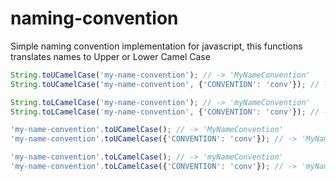 # naming-convention
Simple naming convention implementation for javascript, this functions translates names to Upper or Lower Camel Case 

```javascript
String.toUCamelCase('my-name-convention'); // -> 'MyNameConvention' 
String.toUCamelCase('my-name-convention', {'CONVENTION': 'conv'}); // -> 'MyNameConv'

String.toLCamelCase('my-name-convention'); // -> 'myNameConvention'
String.toLCamelCase('my-name-convention', {'CONVENTION': 'conv'}); // -> 'myNameConv'

'my-name-convention'.toUCamelCase(); // -> 'MyNameConvention' 
'my-name-convention'.toUCamelCase({'CONVENTION': 'conv'}); // -> 'MyNameConv' 

'my-name-convention'.toLCamelCase(); // -> 'myNameConvention' 
'my-name-convention'.toLCamelCase({'CONVENTION': 'conv'}); // -> 'myNameConv' 


```
